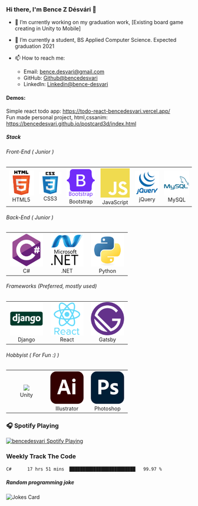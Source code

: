 
### Hi there, I'm Bence Z Désvári 👋

- 🔭 I’m currently working on my graduation work, [Existing board game creating in Unity to Mobile]
- 🌱 I’m currently a student, BS Applied Computer Science. Expected graduation 2021

- 📫 How to reach me: 
    - Email: [bence.desvari@gmail.com](mailto:bence.desvari@gmail.com)
    - GitHub: [Github@bencedesvari](https://github.com/bencedesvari)
    - LinkedIn: [Linkedin@bence-desvari](https://www.linkedin.com/in/bence-desvari)

#### Demos:
Simple react todo app: https://todo-react-bencedesvari.vercel.app/ <br>
Fun made personal project, html,cssanim: https://bencedesvari.github.io/postcard3d/index.html 


##### Stack

###### Front-End ( Junior )
<table>
  <tr>
    <td align="center" width="96">
      <a href="#bencedesvari">
     <img src="https://raw.githubusercontent.com/devicons/devicon/master/icons/html5/html5-original-wordmark.svg" width="90">
      </a>
      <br>HTML5
    </td>
    <td align="center" width="96">
      <a href="#bencedesvari">
        <img src="https://raw.githubusercontent.com/devicons/devicon/master/icons/css3/css3-original-wordmark.svg" width="90">
      </a>
      <br>CSS3
    </td>
    <td align="center" width="96">
      <a href="#bencedesvari">
           <img src="https://raw.githubusercontent.com/devicons/devicon/master/icons/bootstrap/bootstrap-plain-wordmark.svg" width="90">
      </a>
      <br>Bootstrap
    </td>
    <td align="center" width="96">
      <a href="#bencedesvari">
         <img src="https://raw.githubusercontent.com/devicons/devicon/master/icons/javascript/javascript-plain.svg" width="90">
      </a>
      <br>JavaScript
    </td>
    <td align="center" width="96">
      <a href="#bencedesvari">
           <img src="https://raw.githubusercontent.com/devicons/devicon/master/icons/jquery/jquery-plain-wordmark.svg" width="90">
      </a>
      <br>jQuery
    </td>
    <td align="center" width="96">
      <a href="#bencedesvari">
          <img src="https://raw.githubusercontent.com/devicons/devicon/master/icons/mysql/mysql-plain-wordmark.svg" width="90">
      </a>
      <br>MySQL
    </td>
  </tr>
  </table>
  
  ###### Back-End ( Junior )
  <table>
  <tr>
    <td align="center" width="96">
      <a href="#bencedesvari" >
           <img src="https://raw.githubusercontent.com/devicons/devicon/master/icons/csharp/csharp-original.svg" width="90">
      </a>
      <br>C#
    </td>
    <td align="center" width="96">
      <a href="#bencedesvari">
           <img src="https://raw.githubusercontent.com/devicons/devicon/master/icons/dot-net/dot-net-original-wordmark.svg" width="90">
      </a>
      <br>.NET
    </td>
    <td align="center" width="96">
      <a href="#bencedesvari">
           <img src="https://raw.githubusercontent.com/devicons/devicon/master/icons/python/python-original.svg" width="90">
      </a>
      <br>Python
    </td>
  </tr>
  </table>
  
  ###### Frameworks (Preferred, mostly used)
  <table>
  <tr>
    <td align="center" width="96"> 
      <a href="#bencedesvari" >
       <img src="https://raw.githubusercontent.com/devicons/devicon/master/icons/django/django-original.svg" width="90">
      </a>
      <br>Django
    </td>
    <td align="center" width="96">
      <a href="#bencedesvari" >
     <img src="https://raw.githubusercontent.com/devicons/devicon/master/icons/react/react-original-wordmark.svg" width="90">
      </a>
      <br>React
    </td>
    <td align="center"  width="96">
      <a href="#bencedesvari">
           <img src="https://raw.githubusercontent.com/devicons/devicon/master/icons/gatsby/gatsby-plain.svg" width="90">
      </a>
      <br>Gatsby
    </td>
    </tr>
    </table>
  
  ###### Hobbyist ( For Fun :) )
  
  <table>
  <tr>
    <td align="center"  width="96">
      <a href="#bencedesvari">
         <img src="https://www.vectorlogo.zone/logos/unity3d/unity3d-icon.svg" width="90">
      </a>
      <br>Unity
    </td>
    <td align="center" width="96">
      <a href="#bencedesvari">
        <img src="https://raw.githubusercontent.com/devicons/devicon/master/icons/illustrator/illustrator-plain.svg" width="90">
      </a>
      <br>Illustrator
    </td>
    <td align="center"  width="96">
      <a href="#bencedesvari">
         <img src="https://raw.githubusercontent.com/devicons/devicon/master/icons/photoshop/photoshop-plain.svg" width="90">
      </a>
      <br>Photoshop
    </td>
    
  </tr>
</table>


### 🎧 Spotify Playing

[<img src="https://now-playing-codestackr.vercel.app/api/spotify-playing" alt="bencedesvari Spotify Playing" width="350" />](https://open.spotify.com/user/11144972581)


### Weekly Track The Code

<!--START_SECTION:waka-->
```text
C#      17 hrs 51 mins  █████████████████████████   99.97 % 
```
<!--END_SECTION:waka-->


##### Random programming joke
![Jokes Card](https://readme-jokes.vercel.app/api)
